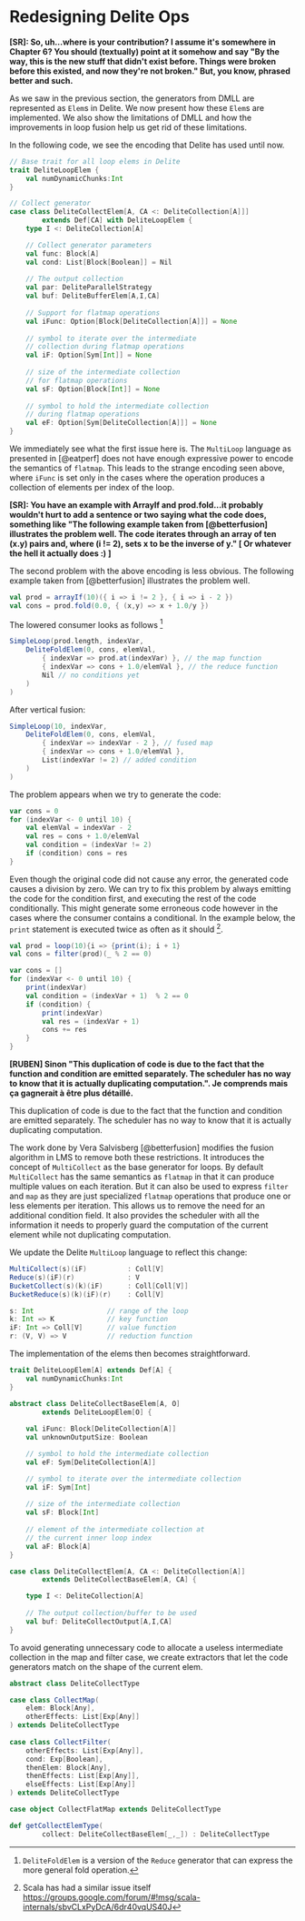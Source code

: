 # Redesigning Delite Ops
**[SR]: So, uh...where is your contribution?  I assume it's somewhere in Chapter 6?  You should (textually) point at it somehow and say "By the way, this is the new stuff that didn't exist before.  Things were broken before this existed, and now they're not broken."  But, you know, phrased better and such.**


As we saw in the previous section, the generators from DMLL are represented as `Elem`s in Delite. We now present how these `Elem`s are implemented. We also show the limitations of DMLL and how the improvements in loop fusion help us get rid of these limitations.

In the following code, we see the encoding that Delite has used until now.

```scala
// Base trait for all loop elems in Delite
trait DeliteLoopElem {
    val numDynamicChunks:Int
}

// Collect generator
case class DeliteCollectElem[A, CA <: DeliteCollection[A]]] 
        extends Def[CA] with DeliteLoopElem {
    type I <: DeliteCollection[A]

    // Collect generator parameters
    val func: Block[A]
    val cond: List[Block[Boolean]] = Nil
    
    // The output collection
    val par: DeliteParallelStrategy
    val buf: DeliteBufferElem[A,I,CA]
    
    // Support for flatmap operations
    val iFunc: Option[Block[DeliteCollection[A]]] = None
    
    // symbol to iterate over the intermediate 
    // collection during flatmap operations
    val iF: Option[Sym[Int]] = None
    
    // size of the intermediate collection
    // for flatmap operations
    val sF: Option[Block[Int]] = None
    
    // symbol to hold the intermediate collection
    // during flatmap operations
    val eF: Option[Sym[DeliteCollection[A]]] = None
}
```
We immediately see what the first issue here is. The `MultiLoop` language as presented in [@eatperf] does not have enough expressive power to encode the semantics of `flatmap`. This leads to the strange encoding seen above, where `iFunc` is set only in the cases where the operation produces a collection of elements per index of the loop. 

**[SR]: You have an example with ArrayIf and prod.fold...it probably wouldn't hurt to add a sentence or two saying what the code does, something like
"The following example taken from [@betterfusion] illustrates the problem well.  The code iterates through an array of ten (x.y) pairs and, where (i != 2), sets x to be the inverse of y." [ Or whatever the hell it actually does :) ]**


The second problem with the above encoding is less obvious. The following example taken from [@betterfusion] illustrates the problem well.

```scala
val prod = arrayIf(10)({ i => i != 2 }, { i => i - 2 })val cons = prod.fold(0.0, { (x,y) => x + 1.0/y })
```

The lowered consumer looks as follows [^1redesign]
```scalaSimpleLoop(prod.length, indexVar,    DeliteFoldElem(0, cons, elemVal,        { indexVar => prod.at(indexVar) }, // the map function        { indexVar => cons + 1.0/elemVal }, // the reduce function        Nil // no conditions yet    )
)
```
After vertical fusion:

```scalaSimpleLoop(10, indexVar,    DeliteFoldElem(0, cons, elemVal,        { indexVar => indexVar - 2 }, // fused map      
        { indexVar => cons + 1.0/elemVal },         List(indexVar != 2) // added condition
    )
)
```

The problem appears when we try to generate the code:
```scala
var cons = 0for (indexVar <- 0 until 10) {    val elemVal = indexVar - 2    val res = cons + 1.0/elemVal    val condition = (indexVar != 2)    if (condition) cons = res}
```

Even though the original code did not cause any error, the generated code causes a division by zero. We can try to fix this problem by always emitting the code for the condition first, and executing the rest of the code conditionally. This might generate some erroneous code however in the cases where the consumer contains a conditional. In the example below, the `print` statement is executed twice as often as it should [^2redesign].

 

```scala
val prod = loop(10){i => {print(i); i + 1}
val cons = filter(prod)(_ % 2 == 0)
```

```scala
var cons = []
for (indexVar <- 0 until 10) {
    print(indexVar)
    val condition = (indexVar + 1)  % 2 == 0
    if (condition) {
        print(indexVar)
        val res = (indexVar + 1) 
        cons += res
    }
}
```

**[RUBEN] Sinon "This duplication of code is due to the fact that the function and condition are emitted separately. The scheduler has no way to know that it is actually duplicating computation.". Je comprends mais ça gagnerait à être plus détaillé.**

This duplication of code is due to the fact that the function and condition are emitted separately. The scheduler has no way to know that it is actually duplicating computation.

The work done by Vera Salvisberg [@betterfusion] modifies the fusion algorithm in LMS to remove both these restrictions. It introduces the concept of `MultiCollect` as the base generator for loops. By default `MultiCollect` has the same semantics as `flatmap` in that it can produce multiple values on each iteration. But it can also be used to express `filter` and `map` as they are just specialized `flatmap` operations that produce one or less elements per iteration. This allows us to remove the need for an additional condition field. It also provides the scheduler with all the information it needs to properly guard the computation of the current element while not duplicating computation.

We update the Delite `MultiLoop` language to reflect this change:

```scala
MultiCollect(s)(iF)          : Coll[V]
Reduce(s)(iF)(r)             : V
BucketCollect(s)(k)(iF)      : Coll[Coll[V]]
BucketReduce(s)(k)(iF)(r)    : Coll[V]

s: Int                  // range of the loop
k: Int => K             // key function
iF: Int => Coll[V]      // value function
r: (V, V) => V          // reduction function
```

The implementation of the elems then becomes straightforward.

```scala
trait DeliteLoopElem[A] extends Def[A] {
    val numDynamicChunks:Int
}

abstract class DeliteCollectBaseElem[A, O] 
        extends DeliteLoopElem[O] {
          
    val iFunc: Block[DeliteCollection[A]]
    val unknownOutputSize: Boolean

    // symbol to hold the intermediate collection
    val eF: Sym[DeliteCollection[A]]

    // symbol to iterate over the intermediate collection
    val iF: Sym[Int]
    
    // size of the intermediate collection
    val sF: Block[Int]
    
    // element of the intermediate collection at 
    // the current inner loop index
    val aF: Block[A]
}

case class DeliteCollectElem[A, CA <: DeliteCollection[A]] 
        extends DeliteCollectBaseElem[A, CA] {

    type I <: DeliteCollection[A]
    
    // The output collection/buffer to be used
    val buf: DeliteCollectOutput[A,I,CA]
}
```

To avoid generating unnecessary code to allocate a useless intermediate collection in the map and filter case, we create extractors that let the code generators match on the shape of the current elem. 

```scala
abstract class DeliteCollectType

case class CollectMap(
    elem: Block[Any], 
    otherEffects: List[Exp[Any]]
) extends DeliteCollectType
        
case class CollectFilter(
    otherEffects: List[Exp[Any]], 
    cond: Exp[Boolean], 
    thenElem: Block[Any],
    thenEffects: List[Exp[Any]], 
    elseEffects: List[Exp[Any]]
) extends DeliteCollectType

case object CollectFlatMap extends DeliteCollectType

def getCollectElemType(
        collect: DeliteCollectBaseElem[_,_]) : DeliteCollectType
```


[^1redesign]: `DeliteFoldElem` is a version of the `Reduce` generator that can express the more general fold operation.

[^2redesign]: Scala has had a similar issue itself https://groups.google.com/forum/#!msg/scala-internals/sbvCLxPyDcA/6dr40vqUS40J 